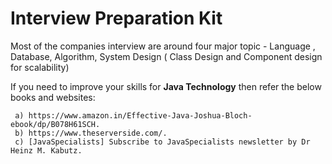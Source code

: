 # Interview Preparation Kit

Most of the companies interview are around four major topic - Language , Database, Algorithm, System Design ( Class Design and Component design for scalability)

If you need to improve your skills for **Java Technology** then refer the below books and websites:

     a) https://www.amazon.in/Effective-Java-Joshua-Bloch-ebook/dp/B078H61SCH.
     b) https://www.theserverside.com/.
     c) [JavaSpecialists] Subscribe to JavaSpecialists newsletter by Dr Heinz M. Kabutz.

